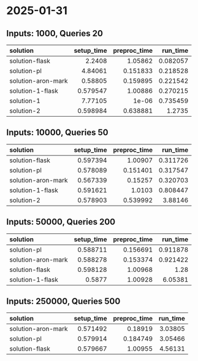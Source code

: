 # 2025-01-31

## Inputs: 1000, Queries 20

| solution           |   setup_time |   preproc_time |   run_time |
|:-------------------|-------------:|---------------:|-----------:|
| solution-flask     |     2.2408   |       1.05862  |   0.082057 |
| solution-pl        |     4.84061  |       0.151833 |   0.218528 |
| solution-aron-mark |     0.58805  |       0.159895 |   0.221542 |
| solution-1-flask   |     0.579547 |       1.00886  |   0.270215 |
| solution-1         |     7.77105  |       1e-06    |   0.735459 |
| solution-2         |     0.598984 |       0.638881 |   1.2735   |

## Inputs: 10000, Queries 50

| solution           |   setup_time |   preproc_time |   run_time |
|:-------------------|-------------:|---------------:|-----------:|
| solution-flask     |     0.597394 |       1.00907  |   0.311726 |
| solution-pl        |     0.578089 |       0.151401 |   0.317547 |
| solution-aron-mark |     0.567339 |       0.15257  |   0.320703 |
| solution-1-flask   |     0.591621 |       1.0103   |   0.808447 |
| solution-2         |     0.578903 |       0.539992 |   3.88146  |

## Inputs: 50000, Queries 200

| solution           |   setup_time |   preproc_time |   run_time |
|:-------------------|-------------:|---------------:|-----------:|
| solution-pl        |     0.588711 |       0.156691 |   0.911878 |
| solution-aron-mark |     0.588278 |       0.153374 |   0.921422 |
| solution-flask     |     0.598128 |       1.00968  |   1.28     |
| solution-1-flask   |     0.5877   |       1.00928  |   6.05381  |

## Inputs: 250000, Queries 500

| solution           |   setup_time |   preproc_time |   run_time |
|:-------------------|-------------:|---------------:|-----------:|
| solution-aron-mark |     0.571492 |       0.18919  |    3.03805 |
| solution-pl        |     0.579914 |       0.184749 |    3.05466 |
| solution-flask     |     0.579667 |       1.00955  |    4.56131 |